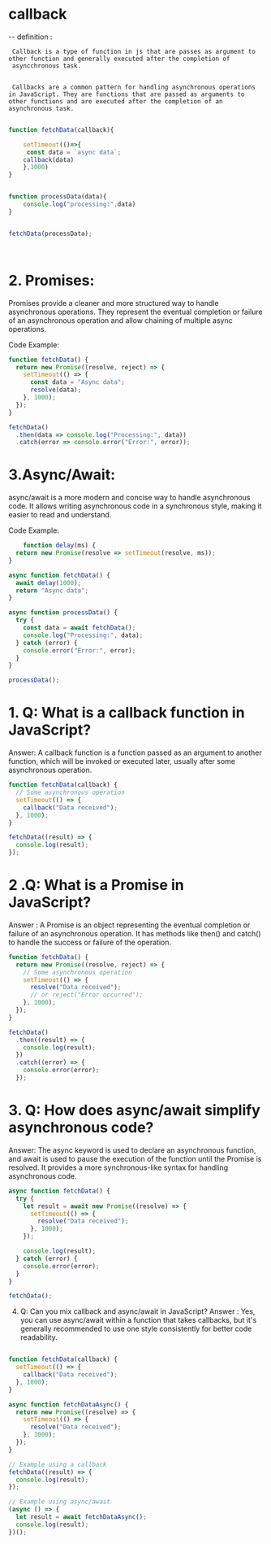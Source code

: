 
# callback
  -- definition :  
     
     Callback is a type of function in js that are passes as argument to other function and generally executed after the completion of 
     asyncchronous task.


     Callbacks are a common pattern for handling asynchronous operations in JavaScript. They are functions that are passed as arguments to other functions and are executed after the completion of an asynchronous task.

      

```javascript 

function fetchData(callback){

    setTimeout(()=>{
     const data = `async data`;
    callback(data)
    },1000) 
}


function processData(data){
    console.log("processing:",data)
}


fetchData(processData);




```

# 2. Promises:
Promises provide a cleaner and more structured way to handle asynchronous operations. They represent the eventual completion or failure of an asynchronous operation and allow chaining of multiple async operations.

Code Example:

```javascript
function fetchData() {
  return new Promise((resolve, reject) => {
    setTimeout(() => {
      const data = "Async data";
      resolve(data);
    }, 1000);
  });
}

fetchData()
  .then(data => console.log("Processing:", data))
  .catch(error => console.error("Error:", error));

```


# 3.Async/Await:

   async/await is a more modern and concise way to handle asynchronous code. It allows writing asynchronous code in a synchronous style, making it easier to read and understand.


  Code Example:

```javascript
    function delay(ms) {
  return new Promise(resolve => setTimeout(resolve, ms));
}

async function fetchData() {
  await delay(1000);
  return "Async data";
}

async function processData() {
  try {
    const data = await fetchData();
    console.log("Processing:", data);
  } catch (error) {
    console.error("Error:", error);
  }
}

processData();

```





# 1. Q: What is a callback function in JavaScript?
Answer: A callback function is a function passed as an argument to another function, which will be invoked or executed later, usually after some asynchronous operation.

```javascript
function fetchData(callback) {
  // Some asynchronous operation
  setTimeout(() => {
    callback("Data received");
  }, 1000);
}

fetchData((result) => {
  console.log(result);
});

```

# 2 .Q: What is a Promise in JavaScript?
Answer :   A Promise is an object representing the eventual completion or failure of an asynchronous operation. It has methods like then() and catch() to handle the success or failure of the operation.

```javascript
function fetchData() {
  return new Promise((resolve, reject) => {
    // Some asynchronous operation
    setTimeout(() => {
      resolve("Data received");
      // or reject("Error occurred");
    }, 1000);
  });
}

fetchData()
  .then((result) => {
    console.log(result);
  })
  .catch((error) => {
    console.error(error);
  });

  ```

# 3. Q: How does async/await simplify asynchronous code?

Answer: The async keyword is used to declare an asynchronous function, and await is used to pause the execution of the function until the Promise is resolved. It provides a more synchronous-like syntax for handling asynchronous code.

```javascript
async function fetchData() {
  try {
    let result = await new Promise((resolve) => {
      setTimeout(() => {
        resolve("Data received");
      }, 1000);
    });

    console.log(result);
  } catch (error) {
    console.error(error);
  }
}

fetchData();
```

4. Q: Can you mix callback and async/await in JavaScript?
Answer : Yes, you can use async/await within a function that takes callbacks, but it's generally recommended to use one style consistently for better code readability.


```javascript

function fetchData(callback) {
  setTimeout(() => {
    callback("Data received");
  }, 1000);
}

async function fetchDataAsync() {
  return new Promise((resolve) => {
    setTimeout(() => {
      resolve("Data received");
    }, 1000);
  });
}

// Example using a callback
fetchData((result) => {
  console.log(result);
});

// Example using async/await
(async () => {
  let result = await fetchDataAsync();
  console.log(result);
})();
```























